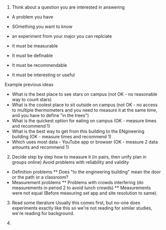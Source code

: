 1) Think about a question you are interested in answering
* A problem you have
* SOmething you want to know
* an experiment from your major you can replciate

* It must be measurable
* It must be definable
* It must be recommendable
* It must be interesting or useful

Example previous ideas
* What is the best place to see stars on campus (not OK - no reasonable way to count stars)
* What is the coolest place to sit outside on campus (not OK - no access to multiple thermometers and you need to measure it at the same time, and you have to define "in the trees")
* What is the quickest option for eating on campus (OK - measure times and recommend 1)
* What is the best way to get from this building to the ENgineering building (OK - measure times and recommend 1)
* Which uses most data - YouTube app or browser (OK - measure 2 data amounts and recommend 1)

2) Decide step by step how to measure it (in pairs, then unify plan in groups online)
Avoid problems with reliability and validity
* Definition problems
** Does "to the engineering building" mean the door or the path or a classroom?
* Measurement problems
** Problems with crowds interfering (do measurements in period 2 to avoid lunch crowds)
** Measurements were not equal (Before measuring set app and site resolution to same). 

3) Read some literature
Usually this comes first, but no-one does experiments exactly like this so we're not reading for similar studies, we're reading for background.

4) 